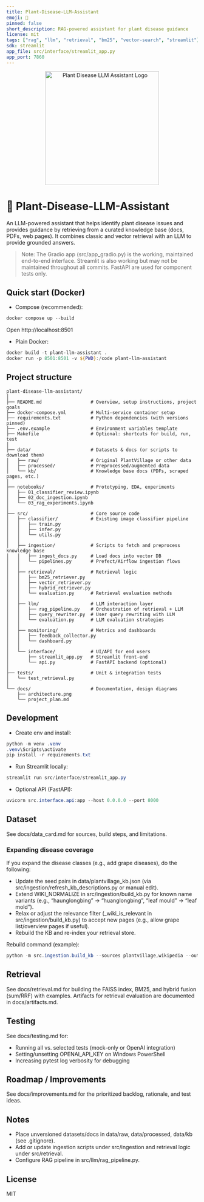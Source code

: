 ```yaml
---
title: Plant-Disease-LLM-Assistant
emoji: 🌿
pinned: false
short_description: RAG-powered assistant for plant disease guidance
license: mit
tags: ["rag", "llm", "retrieval", "bm25", "vector-search", "streamlit"]
sdk: streamlit
app_file: src/interface/streamlit_app.py
app_port: 7860
---
```


<!-- Logo/banner at top -->
<p align="center">
  <img src="images/plant-disease-llm-assistant-logo.png" alt="Plant Disease LLM Assistant Logo" width="300"/>
</p>

# 🌿 Plant-Disease-LLM-Assistant

An LLM-powered assistant that helps identify plant disease issues and provides guidance by retrieving from a curated knowledge base (docs, PDFs, web pages). It combines classic and vector retrieval with an LLM to provide grounded answers.

> Note: The Gradio app (src/app_gradio.py) is the working, maintained end-to-end interface. Streamlit is also working but may not be maintained throughout all commits.  FastAPI are used for component tests only.

## Quick start (Docker)

- Compose (recommended):
```powershell
docker compose up --build
```
Open http://localhost:8501

- Plain Docker:
```powershell
docker build -t plant-llm-assistant .
docker run -p 8501:8501 -v ${PWD}:/code plant-llm-assistant
```

## Project structure

```
plant-disease-llm-assistant/
│
├── README.md                  # Overview, setup instructions, project goals
├── docker-compose.yml         # Multi-service container setup
├── requirements.txt           # Python dependencies (with versions pinned)
├── .env.example               # Environment variables template
├── Makefile                   # Optional: shortcuts for build, run, test
│
├── data/                      # Datasets & docs (or scripts to download them)
│   ├── raw/                   # Original PlantVillage or other data
│   ├── processed/             # Preprocessed/augmented data
│   └── kb/                    # Knowledge base docs (PDFs, scraped pages, etc.)
│
├── notebooks/                 # Prototyping, EDA, experiments
│   ├── 01_classifier_review.ipynb
│   ├── 02_doc_ingestion.ipynb
│   └── 03_rag_experiments.ipynb
│
├── src/                       # Core source code
│   ├── classifier/            # Existing image classifier pipeline
│   │   ├── train.py
│   │   ├── infer.py
│   │   └── utils.py
│   │
│   ├── ingestion/             # Scripts to fetch and preprocess knowledge base
│   │   ├── ingest_docs.py     # Load docs into vector DB
│   │   └── pipelines.py       # Prefect/Airflow ingestion flows
│   │
│   ├── retrieval/             # Retrieval logic
│   │   ├── bm25_retriever.py
│   │   ├── vector_retriever.py
│   │   ├── hybrid_retriever.py
│   │   └── evaluation.py      # Retrieval evaluation methods
│   │
│   ├── llm/                   # LLM interaction layer
│   │   ├── rag_pipeline.py    # Orchestration of retrieval + LLM
│   │   ├── query_rewriter.py  # User query rewriting with LLM
│   │   └── evaluation.py      # LLM evaluation strategies
│   │
│   ├── monitoring/            # Metrics and dashboards
│   │   ├── feedback_collector.py
│   │   └── dashboard.py
│   │
│   └── interface/             # UI/API for end users
│       ├── streamlit_app.py   # Streamlit front-end
│       └── api.py             # FastAPI backend (optional)
│
├── tests/                     # Unit & integration tests
│   └── test_retrieval.py
│
└── docs/                      # Documentation, design diagrams
    ├── architecture.png
    └── project_plan.md

```

## Development

- Create env and install:
```powershell
python -m venv .venv
.venv\Scripts\activate
pip install -r requirements.txt
```

- Run Streamlit locally:
```powershell
streamlit run src/interface/streamlit_app.py
```

- Optional API (FastAPI):
```powershell
uvicorn src.interface.api:app --host 0.0.0.0 --port 8000
```

## Dataset
See docs/data_card.md for sources, build steps, and limitations.

### Expanding disease coverage
If you expand the disease classes (e.g., add grape diseases), do the following:
- Update the seed pairs in data/plantvillage_kb.json (via src/ingestion/refresh_kb_descriptions.py or manual edit).
- Extend WIKI_NORMALIZE in src/ingestion/build_kb.py for known name variants (e.g., “haunglongbing” → “huanglongbing”, “leaf mould” → “leaf mold”).
- Relax or adjust the relevance filter (_wiki_is_relevant in src/ingestion/build_kb.py) to accept new pages (e.g., allow grape list/overview pages if useful).
- Rebuild the KB and re-index your retrieval store.

Rebuild command (example):
```powershell
python -m src.ingestion.build_kb --sources plantvillage,wikipedia --out data\kb --min_tokens 50 --max_tokens 400 --overlap 80 --dedup minhash --dedup-threshold 0.9 --wiki-lang en --wiki-interval 0.5 --verbose
```

## Retrieval
See docs/retrieval.md for building the FAISS index, BM25, and hybrid fusion (sum/RRF) with examples.
Artifacts for retrieval evaluation are documented in docs/artifacts.md.

## Testing
See docs/testing.md for:
- Running all vs. selected tests (mock-only or OpenAI integration)
- Setting/unsetting OPENAI_API_KEY on Windows PowerShell
- Increasing pytest log verbosity for debugging

## Roadmap / Improvements
See docs/improvements.md for the prioritized backlog, rationale, and test ideas.

## Notes

- Place unversioned datasets/docs in data/raw, data/processed, data/kb (see .gitignore).
- Add or update ingestion scripts under src/ingestion and retrieval logic under src/retrieval.
- Configure RAG pipeline in src/llm/rag_pipeline.py.

## License

MIT
